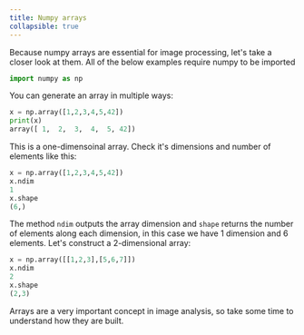 ```yaml
---
title: Numpy arrays
collapsible: true
---
```

Because numpy arrays are essential for image processing, let's take a closer look at them. All of the below examples require numpy to be imported
```python
import numpy as np
```
You can generate an array in multiple ways:
```python
x = np.array([1,2,3,4,5,42])
print(x)
array([ 1,  2,  3,  4,  5, 42])
```
This is a one-dimensoinal array. Check it's dimensions and number of elements like this:
```python
x = np.array([1,2,3,4,5,42])
x.ndim
1
x.shape
(6,)
```
The method `ndim` outputs the array dimension and `shape` returns the number of elements along each dimension, in this case we have 1 dimension and 6 elements.
Let's construct a 2-dimensional array:
```python
x = np.array([[1,2,3],[5,6,7]])
x.ndim
2
x.shape
(2,3)
```
Arrays are a very important concept in image analysis, so take some time to understand how they are built.
